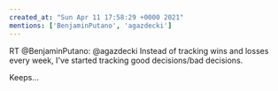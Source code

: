 ```yaml
---
created_at: "Sun Apr 11 17:58:29 +0000 2021"
mentions: ['BenjaminPutano', 'agazdecki']
---
```


RT @BenjaminPutano: @agazdecki Instead of tracking wins and losses every week, I've started tracking good decisions/bad decisions. 

Keeps…